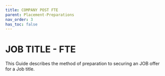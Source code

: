 ```yaml
---
title: COMPANY POST FTE
parent: Placement-Preparations
nav_order: 3
has_toc: false
---
```

# JOB TITLE - FTE
This Guide describes the method of preparation to securing an JOB offer for a Job title.